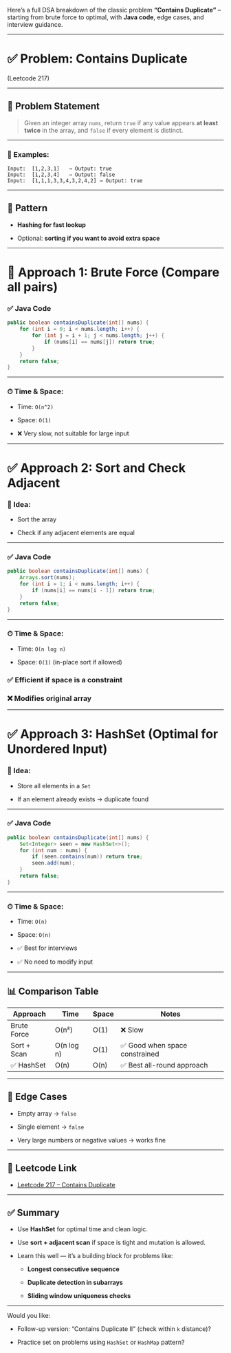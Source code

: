 Here’s a full DSA breakdown of the classic problem **“Contains Duplicate”** – starting from brute force to optimal, with **Java code**, edge cases, and interview guidance.

---

# ✅ Problem: Contains Duplicate

(Leetcode 217)

---

## 🔹 Problem Statement

> Given an integer array `nums`, return `true` if any value appears **at least twice** in the array, and `false` if every element is distinct.

---

### 🔸 Examples:

```text
Input:  [1,2,3,1]   → Output: true  
Input:  [1,2,3,4]   → Output: false  
Input:  [1,1,1,3,3,4,3,2,4,2] → Output: true
```

---

## 🔁 Pattern

- **Hashing for fast lookup**
    
- Optional: **sorting if you want to avoid extra space**
    

---

# 🔻 Approach 1: Brute Force (Compare all pairs)

### ✅ Java Code

```java
public boolean containsDuplicate(int[] nums) {
    for (int i = 0; i < nums.length; i++) {
        for (int j = i + 1; j < nums.length; j++) {
            if (nums[i] == nums[j]) return true;
        }
    }
    return false;
}
```

---

### ⏱ Time & Space:

- Time: `O(n^2)`
    
- Space: `O(1)`
    
- ❌ Very slow, not suitable for large input
    

---

# ✅ Approach 2: Sort and Check Adjacent

### 🔸 Idea:

- Sort the array
    
- Check if any adjacent elements are equal
    

---

### ✅ Java Code

```java
public boolean containsDuplicate(int[] nums) {
    Arrays.sort(nums);
    for (int i = 1; i < nums.length; i++) {
        if (nums[i] == nums[i - 1]) return true;
    }
    return false;
}
```

---

### ⏱ Time & Space:

- Time: `O(n log n)`
    
- Space: `O(1)` (in-place sort if allowed)
    

### ✅ Efficient if space is a constraint

### ❌ Modifies original array

---

# ✅ Approach 3: HashSet (Optimal for Unordered Input)

### 🔸 Idea:

- Store all elements in a `Set`
    
- If an element already exists → duplicate found
    

---

### ✅ Java Code

```java
public boolean containsDuplicate(int[] nums) {
    Set<Integer> seen = new HashSet<>();
    for (int num : nums) {
        if (seen.contains(num)) return true;
        seen.add(num);
    }
    return false;
}
```

---

### ⏱ Time & Space:

- Time: `O(n)`
    
- Space: `O(n)`
    
- ✅ Best for interviews
    
- ✅ No need to modify input
    

---

## 📊 Comparison Table

|Approach|Time|Space|Notes|
|---|---|---|---|
|Brute Force|O(n²)|O(1)|❌ Slow|
|Sort + Scan|O(n log n)|O(1)|✅ Good when space constrained|
|✅ HashSet|O(n)|O(n)|✅ Best all-round approach|

---

## 🧠 Edge Cases

- Empty array → `false`
    
- Single element → `false`
    
- Very large numbers or negative values → works fine
    

---

## 🔗 Leetcode Link

- [Leetcode 217 – Contains Duplicate](https://leetcode.com/problems/contains-duplicate/)
    

---

## ✅ Summary

- Use **HashSet** for optimal time and clean logic.
    
- Use **sort + adjacent scan** if space is tight and mutation is allowed.
    
- Learn this well — it’s a building block for problems like:
    
    - **Longest consecutive sequence**
        
    - **Duplicate detection in subarrays**
        
    - **Sliding window uniqueness checks**
        

---

Would you like:

- Follow-up version: “Contains Duplicate II” (check within `k` distance)?
    
- Practice set on problems using `HashSet` or `HashMap` pattern?